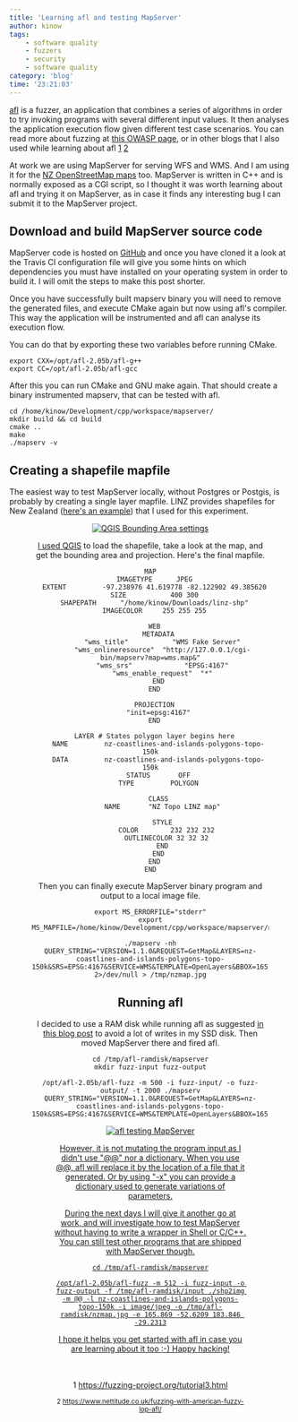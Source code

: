 ```yaml
---
title: 'Learning afl and testing MapServer'
author: kinow
tags:
    - software quality
    - fuzzers
    - security
    - software quality
category: 'blog'
time: '23:21:03'
---
```


[afl](http://lcamtuf.coredump.cx/afl/) is a fuzzer, an application that combines a series of algorithms
in order to try invoking programs with several different input values. It then analyses the application
execution flow given different test case scenarios. 
You can read more about fuzzing at [this OWASP page](https://www.owasp.org/index.php/Fuzzing), or in other
blogs that I also used while learning about afl [1]("#1") [2]("#2")

At work we are using MapServer for serving WFS and WMS. And I am using it for the
[NZ OpenStreetMap maps](http://maps.nzoss.org.nz) too. MapServer is written in C++ and is normally
exposed as a CGI script, so I thought it was worth learning about afl and trying it on MapServer,
as in case it finds any interesting bug I can submit it to the MapServer project.

<!--more-->

## Download and build MapServer source code

MapServer code is hosted on [GitHub](https://github.com/mapserver/mapserver) and once you have cloned it a look
at the Travis CI configuration file will give you some hints on which dependencies you must have
installed on your operating system in order to build it. I will omit the steps to make this post shorter.

Once you have successfully built mapserv binary you will need to remove the generated files, and execute
CMake again but now using afl's compiler. This way the application will be instrumented and afl can
analyse its execution flow.

You can do that by exporting these two variables before running CMake.

```shell
export CXX=/opt/afl-2.05b/afl-g++
export CC=/opt/afl-2.05b/afl-gcc
```

After this you can run CMake and GNU make again. That should create a binary instrumented mapserv,
that can be tested with afl.

```shell
cd /home/kinow/Development/cpp/workspace/mapserver/
mkdir build && cd build
cmake ..
make
./mapserv -v
```

## Creating a shapefile mapfile

The easiest way to test MapServer locally, without Postgres or Postgis, is probably by
creating a single layer mapfile. LINZ provides shapefiles for New Zealand
([here's an example](https://data.linz.govt.nz/layer/1153-nz-coastlines-and-islands-polygons-topo-150k/))
that I used for this experiment.

<div class='row'>
<div class="span6 offset3" style='text-align: center;'>
<figure>
<a href="{{assets.qgis_settings}}" rel="prettyPhoto" class="thumbnail" title="QGIS Bounding Area settings">
<img class="span12" src="{{assets.qgis_settings}}" alt="QGIS Bounding Area settings" />


I used [QGIS](http://www.qgis.org/en/site/) to load the shapefile, take a look at the map,
and get the bounding area and projection. Here's the final mapfile.

```shell
MAP
  IMAGETYPE      JPEG
  EXTENT         -97.238976 41.619778 -82.122902 49.385620
  SIZE           400 300
  SHAPEPATH      "/home/kinow/Downloads/linz-shp"
  IMAGECOLOR     255 255 255

  WEB
    METADATA
      "wms_title"           "WMS Fake Server"
      "wms_onlineresource"  "http://127.0.0.1/cgi-bin/mapserv?map=wms.map&"
      "wms_srs"             "EPSG:4167"
      "wms_enable_request"  "*"
    END
  END

  PROJECTION
    "init=epsg:4167"
  END

  LAYER # States polygon layer begins here
    NAME         nz-coastlines-and-islands-polygons-topo-150k
    DATA         nz-coastlines-and-islands-polygons-topo-150k
    STATUS       OFF
    TYPE         POLYGON

    CLASS
      NAME       "NZ Topo LINZ map"

      STYLE
        COLOR        232 232 232
        OUTLINECOLOR 32 32 32
      END
    END
  END
END
```

Then you can finally execute MapServer binary program and output to a local image file.

```shell
export MS_ERRORFILE="stderr"
export MS_MAPFILE=/home/kinow/Development/cpp/workspace/mapserver/nztopo1.map

./mapserv -nh QUERY_STRING="VERSION=1.1.0&REQUEST=GetMap&LAYERS=nz-coastlines-and-islands-polygons-topo-150k&SRS=EPSG:4167&SERVICE=WMS&TEMPLATE=OpenLayers&BBOX=165.869,-52.6209,183.846,-29.2313&FORMAT=image/jpeg&HEIGHT=800&WIDTH=800" 2>/dev/null > /tmp/nzmap.jpg
```

## Running afl

I decided to use a RAM disk while running afl as suggested
[in this blog post](http://www.cipherdyne.org/blog/2014/12/ram-disks-and-saving-your-ssd-from-afl-fuzzing.html)
to avoid a lot of writes in my SSD disk. Then moved MapServer there and fired afl.

```shell
cd /tmp/afl-ramdisk/mapserver
mkdir fuzz-input fuzz-output

/opt/afl-2.05b/afl-fuzz -m 500 -i fuzz-input/ -o fuzz-output/ -t 2000 ./mapserv QUERY_STRING="VERSION=1.1.0&REQUEST=GetMap&LAYERS=nz-coastlines-and-islands-polygons-topo-150k&SRS=EPSG:4167&SERVICE=WMS&TEMPLATE=OpenLayers&BBOX=165.869,-52.6209,183.846,-29.2313&FORMAT=image/jpeg&HEIGHT=800&WIDTH=800"
```

<div class='row'>
<div class="span6 offset3" style='text-align: center;'>
<figure>
<a href="{{assets.afl_testing_mapserver}}" rel="prettyPhoto" class="thumbnail" title="afl testing MapServer">
<img class="span12" src="{{assets.afl_testing_mapserver}}" alt="afl testing MapServer" />


However, it is not mutating the program input as I didn't use "@@" nor a dictionary. When you use @@, afl will replace
it by the location of a file that it generated. Or by using "-x" you can provide a dictionary used to generate
variations of parameters.

During the next days I will give it another go at work, and will investigate how to test MapServer without having to write
a wrapper in Shell or C/C++. You can still test other programs that are shipped with MapServer though.

```shell
cd /tmp/afl-ramdisk/mapserver

/opt/afl-2.05b/afl-fuzz -m 512 -i fuzz-input -o fuzz-output -f /tmp/afl-ramdisk/input ./shp2img -m @@ -l nz-coastlines-and-islands-polygons-topo-150k -i image/jpeg -o /tmp/afl-ramdisk/nzmap.jpg -e 165.869 -52.6209 183.846 -29.2313
```

I hope it helps you get started with afl in case you are learning about it too :-) Happy hacking!

<br/>
<br/>
<sup><a name="1">1</a> 
<a href="https://fuzzing-project.org/tutorial3.html">
https://fuzzing-project.org/tutorial3.html</a></sup>

<sup><a name="2">2</a> 
<a href="https://www.nettitude.co.uk/fuzzing-with-american-fuzzy-lop-afl/">
https://www.nettitude.co.uk/fuzzing-with-american-fuzzy-lop-afl/</a></sup>

